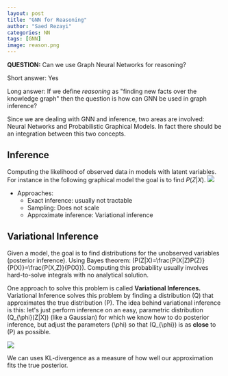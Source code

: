 ```yaml
---
layout: post
title: "GNN for Reasoning"
author: "Saed Rezayi"
categories: NN
tags: [GNN]
image: reason.png
---
```


**QUESTION:**  Can we use Graph Neural Networks for reasoning?

Short answer: Yes

Long answer: If we define *reasoning* as "finding new facts over the knowledge graph" then the question is how can GNN be used in graph inference?

Since we are dealing with GNN and inference, two areas are involved: Neural Networks and Probabilistic Graphical Models. In fact there should be an integration between this two concepts.

## Inference
Computing the likelihood of observed data in models with latent variables. For instance in the following graphical model the goal is to find $P(Z|X)$.
![](https://paper-attachments.dropbox.com/s_ACD8843D58A10AD799AE266302228E63B7692ABF84D737D63C8DB752F21F149B_1571713473507_Screenshot+from+2019-10-21+23-04-14.png)

- Approaches:
    - Exact inference: usually not tractable
    - Sampling: Does not scale
    - Approximate inference: Variational inference


## Variational Inference

Given a model, the goal is to find distributions for the unobserved variables (posterior inference). Using Bayes theorem: \(P(Z|X)=\frac{P(X|Z)P(Z)}{P(X)}=\frac{P(X,Z)}{P(X)}\). Computing this probability usually involves hard-to-solve integrals with no analytical solution.

One approach to solve this problem is called **Variational Inferences.** Variational Inference solves this problem by finding a distribution \(Q\) that approximates the true distribution \(P\). The idea behind variational inference is this: let's just perform inference on an easy, parametric distribution \(Q_{\phi}(Z|X)\) (like a Gaussian) for which we know how to do posterior inference, but adjust the parameters \(\phi\) so that \(Q_{\phi}\) is as **close** to \(P\) as possible.


![](https://paper-attachments.dropbox.com/s_ACD8843D58A10AD799AE266302228E63B7692ABF84D737D63C8DB752F21F149B_1571706706043_Screenshot+from+2019-10-21+21-11-35.png)

We can uses KL-divergence as a measure of how well our approximation fits the true posterior.